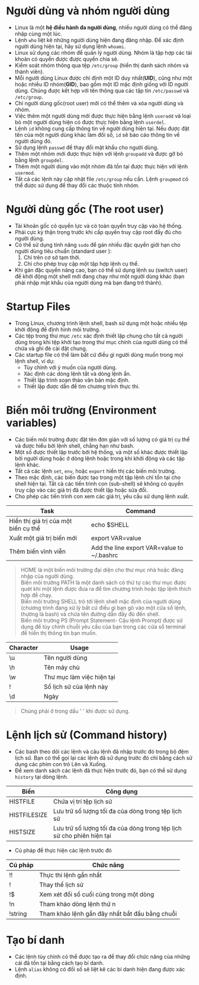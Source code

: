 # Người dùng và nhóm người dùng
- Linux là một **hệ điều hành đa người dùng**, nhiều người dùng có thể đăng nhập cùng một lúc.  
- Lệnh `who` liệt kê những người dùng hiện đang đăng nhập. Để xác định người dùng hiện tại, hãy sử dụng lệnh `whoami`.  
- Linux sử dụng các nhóm để quản lý người dùng. Nhóm là tập hợp các tài khoản có quyền được được quyền chia sẻ.  
- Kiểm soát nhóm thông qua tệp `/etc/group` (hiển thị danh sách nhóm và thành viên).  
- Mỗi người dùng Linux được chỉ định một ID duy nhất(**UID**), cũng như một hoặc nhiều ID nhóm(**GID**), bao gồm một ID mặc định giống với ID người dùng. Chúng được kết hợp với tên thông qua các tập tin `/etc/passwd` và `/etc/group`.  
- Chỉ người dùng gốc(root user) mới có thể thêm và xóa người dùng và nhóm.  
- Việc thêm một người dùng mới được thực hiện bằng lệnh `useradd` và loại bỏ một người dùng hiện có được thực hiện bằng lệnh `userdel`.
- Lệnh `id` không cung cấp thông tin về người dùng hiện tại. Nếu được đặt tên của một người dùng khác làm đối số, `id` sẽ báo cáo thông tin về người dùng đó.  
- Sử dụng lệnh `passwd` để thay đổi mật khẩu cho người dùng.  
- Thêm một nhóm mới được thực hiện với lệnh `groupadd` và được gỡ bỏ bằng lệnh `groupdel`.  
- Thêm một người dùng vào một nhóm đã tồn tại được thực hiện với lệnh `usermod`.   
- Tất cả các lệnh này cập nhật file `/etc/group` nếu cần. Lệnh `groupmod` có thể được sử dụng để thay đổi các thuộc tính nhóm.

# Người dùng gốc (The root user)
- Tài khoản gốc có quyền lực và có toàn quyền truy cập vào hệ thống.  
- Phải cực kỳ thận trọng trước khi cấp quyền truy cập root đầy đủ cho người dùng.  
- Có thể sử dụng tính năng `sudo` để gán nhiều đặc quyền giới hạn cho người dùng tiêu chuẩn (standard user ):  
  1. Chỉ trên cơ sở tạm thời.  
  2. Chỉ cho phép truy cập một tập hợp lệnh cụ thể.  
- Khi gán đặc quyền nâng cao, bạn có thể sử dụng lệnh su (switch user) để khởi động một shell mới đang chạy như một người dùng khác (bạn phải nhập mật khẩu của người dùng mà bạn đang trở thành).  
# Startup Files
- Trong Linux, chương trình lệnh shell, bash sử dụng một hoặc nhiều tệp khởi động để định hình môi trường.  
- Các tệp trong thư mục `/etc` xác định thiết lập chung cho tất cả người dùng trong khi tệp khởi tạo trong thư mục chính của người dùng có thể chứa và ghi đè cài đặt chung.
- Các startup file có thể làm bất cứ điều gì người dùng muốn trong mọi lệnh shell, ví dụ:  
  - Tùy chỉnh với ý muốn của người dùng.
  - Xác định các dòng lệnh tắt và dòng lệnh ẩn.
  - Thiết lập trình soạn thảo văn bản mặc định.
  - Thiết lập được dẫn để tìm chương trình thực thi.  

# Biến môi trường (Environment variables)
- Các biến môi trường được đặt tên đơn giản với số lượng có giá trị cụ thể và được hiểu bởi lệnh shell, chẳng hạn như bash.  
- Một số được thiết lập trước bởi hệ thống, và một số khác được thiết lập bởi người dùng hoặc ở dòng lệnh hoặc trong khi khởi động và các tập lệnh khác.  
- Tất cả các lệnh `set`, `env`, hoặc `export` hiển thị các biến môi trường.  
- Theo mặc định, các biến được tạo trong một tập lệnh chỉ tồn tại cho shell hiện tại. Tất cả các tiến trình con (sub-shell) sẽ không có quyền truy cập vào các giá trị đã được thiết lập hoặc sửa đổi.  
- Cho phép các tiến trình con xem các giá trị, yêu cầu sử dụng lệnh xuất.  

Task|Command 
---|---
Hiển thị giá trị của một biến cụ thể |	echo $SHELL 
Xuất một giá trị biến mới |	export VAR=value
Thêm biến vĩnh viễn |	Add the line export VAR=value to ~/.bashrc

>HOME là một biến môi trường đại diện cho thư mục nhà hoặc đăng nhập của người dùng.   
>Biến môi trường PATH là một danh sách có thứ tự các thư mục được quét khi một lệnh được đưa ra để tìm chương trình hoặc tập lệnh thích hợp để chạy.  
>Biến môi trường SHELL trỏ tới lệnh shell mặc định của người dùng (chương trình đang xử lý bất cứ điều gì bạn gõ vào một cửa sổ lệnh, thường là bash) và chứa tên đường dẫn đầy đủ đến shell.  
>Biến môi trường PS (Prompt Statement- Cậu lệnh Prompt) được sử dụng để tùy chỉnh chuỗi yêu cầu của bạn trong các cửa sổ terminal để hiển thị thông tin bạn muốn.


|Character|Usage|
|---------|-----|
|\u|Tên người dùng|
|\h|Tên máy chủ|
|\w|Thư mục làm việc hiện tại| 
|\!|Số lịch sử của lệnh này|
|\d|Ngày|
> Chúng phải ở trong dấu ' ' khi được sử dụng.  

# Lệnh lịch sử (Command history)  
- Các bash theo dõi các lệnh và câu lệnh đã nhập trước đó trong bộ đệm lịch sử. Bạn có thể gọi lại các lệnh đã sử dụng trước đó chỉ bằng cách sử dụng các phím con trỏ Lên và Xuống.
- Để xem danh sách các lệnh đã thực hiện trước đó, bạn có thể sử dụng `history` tại dòng lệnh.

|Biến|Công dụng|
|--------|-----|
|HISTFILE|Chứa vị trí tệp lịch sử|
|HISTFILESIZE|Lưu trữ số lượng tối đa của dòng trong tệp lịch sử|
|HISTSIZE|Lưu trữ số lượng tối đa của dòng trong tệp lịch sử cho phiên hiện tại|

- Cú pháp để thực hiện các lệnh trước đó

|Cú pháp|Chức năng|
|------|-----|
|!!|Thực thi lệnh gần nhất|
|!|Thay thế lịch sử|
|!$|Xem xét đối số cuối cùng trong một dòng|
|!n|Tham khảo dòng lệnh thứ n|
|!string|Tham khảo lệnh gần đây nhất bắt đầu bằng chuỗi|  

# Tạo bí danh
- Các lệnh tùy chỉnh có thể được tạo ra để thay đổi chức năng của những cái đã tồn tại bằng cách tạo bí danh.
- Lệnh `alias` không có đối số sẽ liệt kê các bí danh hiện đang được xác định.

